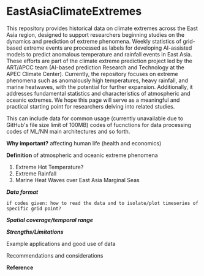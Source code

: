 # EastAsiaClimateExtremes

This repository provides historical data on climate extremes across the East Asia region, designed to support researchers beginning studies on the dynamics and prediction of extreme phenomena. Weekly statistics of grid-based extreme events are processed as labels for developing AI-assisted models to predict anomalous temperature and rainfall events in East Asia. These efforts are part of the climate extreme prediction project led by the ART/APCC team (AI-based prediction Research and Technology at the APEC Climate Center). Currently, the repository focuses on extreme phenomena such as anomalously high temperatures, heavy rainfall, and marine heatwaves, with the potential for further expansion. Additionally, it addresses fundamental statistics and characteristics of atmospheric and oceanic extremes. We hope this page will serve as a meaningful and practical starting point for researchers delving into related studies.


This can include 
        data for common usage (currently unavailable due to GitHub's file size limit of 100MB)
        codes of fucnctions for data processing
        codes of ML/NN main architectures
        and so forth.

**Why important?** affecting human life (health and economics)

**Definition** of atmospheric and oceanic extreme phenomena 

  1. Extreme Hot Temperature?
  2. Extreme Rainfall
  3. Marine Heat Waves over East Asia Marginal Seas


***Data format*** 

    if codes given: how to read the data and to isolate/plot timeseries of specific grid point?


***Spatial coverage/temporal range***


***Strengths/Limitations***

  Example applications and good use of data

  Recommendations and considerations
    

**Reference**

